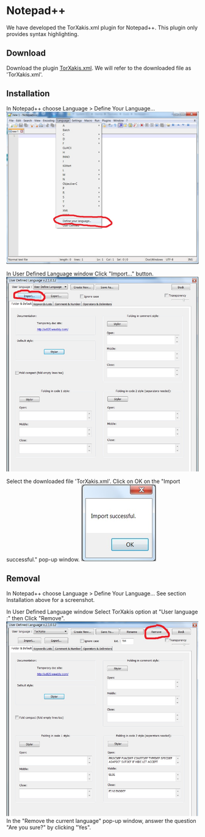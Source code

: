 # Notepad++

We have developed the TorXakis.xml plugin for Notepad++.
This plugin only provides syntax highlighting.

## Download

Download the plugin [TorXakis.xml](TorXakis.xml).
We will refer to the downloaded file as 'TorXakis.xml'.

## Installation

In Notepad++ choose Language > Define Your Language...
![DefineYourLanguage!](images\DefineYourLanguage.jpg)

In User Defined Language window
Click "Import..." button.
![Import!](images\Import.jpg)

Select the downloaded file 'TorXakis.xml'.
Click on OK on the "Import successful." pop-up window.
![Success!](images\Success.jpg)

## Removal

In Notepad++ choose Language > Define Your Language...
See section Installation above for a screenshot.

In User Defined Language window
Select TorXakis option at "User language :" 
then Click "Remove".
![Remove!](images\Remove.jpg)
In the "Remove the current language" pop-up window,
answer the question "Are you sure?" by clicking "Yes".
